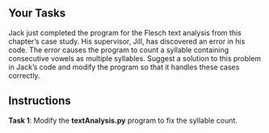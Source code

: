 ## Your Tasks

Jack just completed the program for the Flesch text analysis from this chapter’s case study. His supervisor, Jill, has discovered an error in his code. The error causes the program to count a syllable containing consecutive vowels as multiple syllables. Suggest a solution to this problem in Jack’s code and modify the program so that it handles these
cases correctly.

## Instructions

**Task 1**: Modify the **textAnalysis.py** program to fix the syllable count.